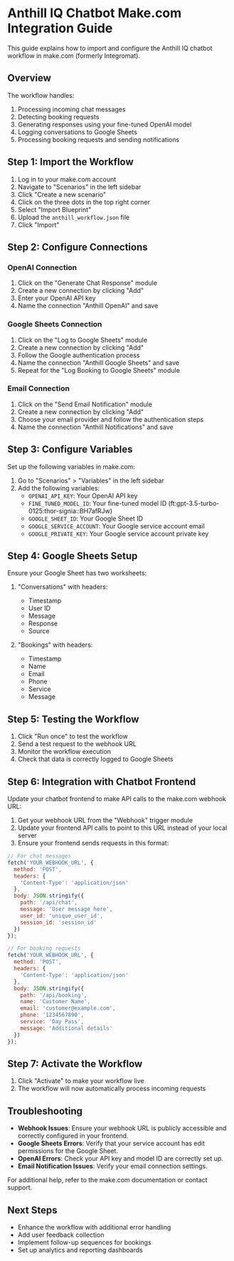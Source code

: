# Anthill IQ Chatbot Make.com Integration Guide

This guide explains how to import and configure the Anthill IQ chatbot workflow in make.com (formerly Integromat).

## Overview

The workflow handles:
1. Processing incoming chat messages
2. Detecting booking requests
3. Generating responses using your fine-tuned OpenAI model
4. Logging conversations to Google Sheets
5. Processing booking requests and sending notifications

## Step 1: Import the Workflow

1. Log in to your make.com account
2. Navigate to "Scenarios" in the left sidebar
3. Click "Create a new scenario"
4. Click on the three dots in the top right corner
5. Select "Import Blueprint"
6. Upload the `anthill_workflow.json` file
7. Click "Import"

## Step 2: Configure Connections

### OpenAI Connection
1. Click on the "Generate Chat Response" module
2. Create a new connection by clicking "Add"
3. Enter your OpenAI API key
4. Name the connection "Anthill OpenAI" and save

### Google Sheets Connection
1. Click on the "Log to Google Sheets" module
2. Create a new connection by clicking "Add"
3. Follow the Google authentication process
4. Name the connection "Anthill Google Sheets" and save
5. Repeat for the "Log Booking to Google Sheets" module

### Email Connection
1. Click on the "Send Email Notification" module
2. Create a new connection by clicking "Add"
3. Choose your email provider and follow the authentication steps
4. Name the connection "Anthill Notifications" and save

## Step 3: Configure Variables

Set up the following variables in make.com:
1. Go to "Scenarios" > "Variables" in the left sidebar
2. Add the following variables:
   - `OPENAI_API_KEY`: Your OpenAI API key
   - `FINE_TUNED_MODEL_ID`: Your fine-tuned model ID (ft:gpt-3.5-turbo-0125:thor-signia::BH7afRJw)
   - `GOOGLE_SHEET_ID`: Your Google Sheet ID
   - `GOOGLE_SERVICE_ACCOUNT`: Your Google service account email
   - `GOOGLE_PRIVATE_KEY`: Your Google service account private key

## Step 4: Google Sheets Setup

Ensure your Google Sheet has two worksheets:
1. "Conversations" with headers:
   - Timestamp
   - User ID
   - Message
   - Response
   - Source

2. "Bookings" with headers:
   - Timestamp
   - Name
   - Email
   - Phone
   - Service
   - Message

## Step 5: Testing the Workflow

1. Click "Run once" to test the workflow
2. Send a test request to the webhook URL
3. Monitor the workflow execution
4. Check that data is correctly logged to Google Sheets

## Step 6: Integration with Chatbot Frontend

Update your chatbot frontend to make API calls to the make.com webhook URL:

1. Get your webhook URL from the "Webhook" trigger module
2. Update your frontend API calls to point to this URL instead of your local server
3. Ensure your frontend sends requests in this format:

```javascript
// For chat messages
fetch('YOUR_WEBHOOK_URL', {
  method: 'POST',
  headers: {
    'Content-Type': 'application/json'
  },
  body: JSON.stringify({
    path: '/api/chat',
    message: 'User message here',
    user_id: 'unique_user_id',
    session_id: 'session_id'
  })
});

// For booking requests
fetch('YOUR_WEBHOOK_URL', {
  method: 'POST',
  headers: {
    'Content-Type': 'application/json'
  },
  body: JSON.stringify({
    path: '/api/booking',
    name: 'Customer Name',
    email: 'customer@example.com',
    phone: '1234567890',
    service: 'Day Pass',
    message: 'Additional details'
  })
});
```

## Step 7: Activate the Workflow

1. Click "Activate" to make your workflow live
2. The workflow will now automatically process incoming requests

## Troubleshooting

- **Webhook Issues**: Ensure your webhook URL is publicly accessible and correctly configured in your frontend.
- **Google Sheets Errors**: Verify that your service account has edit permissions for the Google Sheet.
- **OpenAI Errors**: Check your API key and model ID are correctly set up.
- **Email Notification Issues**: Verify your email connection settings.

For additional help, refer to the make.com documentation or contact support.

## Next Steps

- Enhance the workflow with additional error handling
- Add user feedback collection
- Implement follow-up sequences for bookings
- Set up analytics and reporting dashboards 
